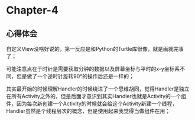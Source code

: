 # Chapter-4

## 心得体会
自定义View没啥好说的，第一反应是和Python的Turtle库很像，就是画就完事了；

可能注意点在于时针是需要获取分钟的数据以及屏幕坐标与平时的x-y坐标系不同，但是做了一个逆时针旋转90°的操作后还是一样的；

其实最开始的时候理解Handler的时候绕进了一个思维胡同，觉得Handler是独立在所有Activity之外的，但是后面才意识到其实Handler也就是Activity的一个组件，因为每次新创建一个Activity的时候就会给这个Activity新建一个线程，Handler虽然是个线程层次的概念，但是使用起来我觉得当做组件在用；

